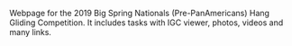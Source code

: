 Webpage for the 2019 Big Spring Nationals (Pre-PanAmericans) Hang Gliding Competition. 
It includes tasks with IGC viewer, photos, videos and many links.
